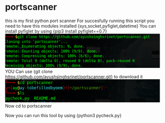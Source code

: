 # portscanner
this is my first python port scanner 
For succesfully running this script you need to have this modules installed {sys,socket,pyfiglet,datetime}
You can install pyfiglet by using {pip3 install pyfiglet==0.7} 
![Image of gitclone ](https://github.com/ayushsinghsrinet/portscanner/blob/main/gitclone.png)
YOU Can use {git clone https://github.com/ayushsinghsrinet/portscanner.git} to download it
![Image of cdto ](https://github.com/ayushsinghsrinet/portscanner/blob/main/cdto.png)
Now cd to portscanner 

Now you can run this tool by using {python3 pycheck.py}
